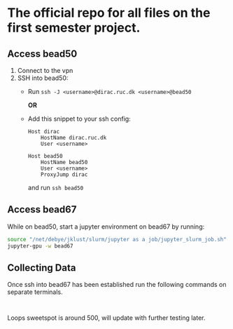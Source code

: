 # The official repo for all files on the first semester project.

## Access bead50

1. Connect to the vpn
2. SSH into bead50:
    - Run ```ssh -J <username>@dirac.ruc.dk <username>@bead50```

      **OR**
    - Add this snippet to your ssh config:
        ```sshconfig
        Host dirac
            HostName dirac.ruc.dk
            User <username>
        
        Host bead50
            HostName bead50
            User <username>
            ProxyJump dirac
        ```
        and run ```ssh bead50```

## Access bead67

While on bead50, start a jupyter environment on bead67 by running:
```bash
source "/net/debye/jklust/slurm/jupyter as a job/jupyter_slurm_job.sh"
jupyter-gpu -w bead67
```

## Collecting Data
Once ssh into bead67 has been established run the following commands on separate terminals.

```nvidia-smi dmon -f <filename> --format csv -o T -d 1 
```

```python3 powertocsv.py <loops> <filename>
```
Loops sweetspot is around 500, will update with further testing later.

```python3 benchmark_LJ.py
```


